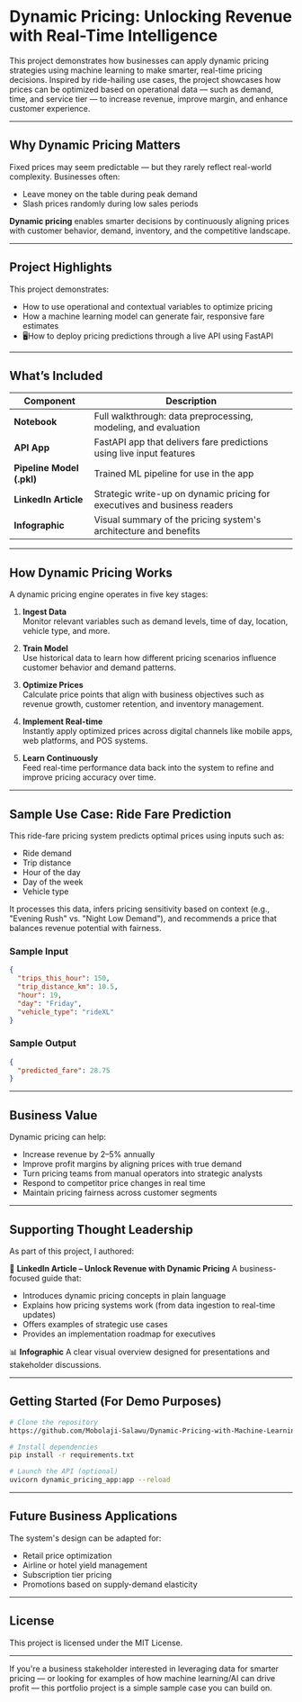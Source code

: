 # Dynamic Pricing: Unlocking Revenue with Real-Time Intelligence

This project demonstrates how businesses can apply dynamic pricing strategies using machine learning to make smarter, real-time pricing decisions. Inspired by ride-hailing use cases, the project showcases how prices can be optimized based on operational data — such as demand, time, and service tier — to increase revenue, improve margin, and enhance customer experience.

---

## Why Dynamic Pricing Matters

Fixed prices may seem predictable — but they rarely reflect real-world complexity. Businesses often:

* Leave money on the table during peak demand
* Slash prices randomly during low sales periods

**Dynamic pricing** enables smarter decisions by continuously aligning prices with customer behavior, demand, inventory, and the competitive landscape.

---

## Project Highlights

This project demonstrates:

* How to use operational and contextual variables to optimize pricing
* How a machine learning model can generate fair, responsive fare estimates
* 🖥How to deploy pricing predictions through a live API using FastAPI

---

## What’s Included

| Component                 | Description                                                               |
| ------------------------- | ------------------------------------------------------------------------- |
| **Notebook**              | Full walkthrough: data preprocessing, modeling, and evaluation            |
| **API App**               | FastAPI app that delivers fare predictions using live input features      |
| **Pipeline Model (.pkl)** | Trained ML pipeline for use in the app                                    |
| **LinkedIn Article**      | Strategic write-up on dynamic pricing for executives and business readers |
| **Infographic**           | Visual summary of the pricing system's architecture and benefits          |

---

## How Dynamic Pricing Works

A dynamic pricing engine operates in five key stages:

1. **Ingest Data**  
   Monitor relevant variables such as demand levels, time of day, location, vehicle type, and more.

2. **Train Model**  
   Use historical data to learn how different pricing scenarios influence customer behavior and demand patterns.

3. **Optimize Prices**  
   Calculate price points that align with business objectives such as revenue growth, customer retention, and inventory management.

4. **Implement Real-time**  
   Instantly apply optimized prices across digital channels like mobile apps, web platforms, and POS systems.

5. **Learn Continuously**  
   Feed real-time performance data back into the system to refine and improve pricing accuracy over time.

---

## Sample Use Case: Ride Fare Prediction

This ride-fare pricing system predicts optimal prices using inputs such as:

* Ride demand
* Trip distance
* Hour of the day
* Day of the week
* Vehicle type

It processes this data, infers pricing sensitivity based on context (e.g., "Evening Rush" vs. "Night Low Demand"), and recommends a price that balances revenue potential with fairness.

### Sample Input

```json
{
  "trips_this_hour": 150,
  "trip_distance_km": 10.5,
  "hour": 19,
  "day": "Friday",
  "vehicle_type": "rideXL"
}
```

### Sample Output

```json
{
  "predicted_fare": 28.75
}
```

---

## Business Value

Dynamic pricing can help:

* Increase revenue by 2–5% annually
* Improve profit margins by aligning prices with true demand
* Turn pricing teams from manual operators into strategic analysts
* Respond to competitor price changes in real time
* Maintain pricing fairness across customer segments

---

## Supporting Thought Leadership

As part of this project, I authored:

🔗 **LinkedIn Article – Unlock Revenue with Dynamic Pricing**
A business-focused guide that:

* Introduces dynamic pricing concepts in plain language
* Explains how pricing systems work (from data ingestion to real-time updates)
* Offers examples of strategic use cases
* Provides an implementation roadmap for executives

📊 **Infographic**
A clear visual overview designed for presentations and stakeholder discussions.

---

## Getting Started (For Demo Purposes)

```bash
# Clone the repository
https://github.com/Mobolaji-Salawu/Dynamic-Pricing-with-Machine-Learning.git

# Install dependencies
pip install -r requirements.txt

# Launch the API (optional)
uvicorn dynamic_pricing_app:app --reload
```

---

## Future Business Applications

The system's design can be adapted for:

* Retail price optimization
* Airline or hotel yield management
* Subscription tier pricing
* Promotions based on supply-demand elasticity

----

## License

This project is licensed under the MIT License.

---

If you're a business stakeholder interested in leveraging data for smarter pricing — or looking for examples of how machine learning/AI can drive profit — this portfolio project is a simple sample case you can build on.
